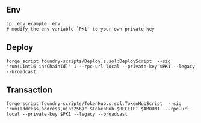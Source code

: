 ## Env
```shell
cp .env.example .env
# modify the env variable `PK1` to your own private key
```

## Deploy
```shell
forge script foundry-scripts/Deploy.s.sol:DeployScript  --sig "run(uint16 insChainId)" 1 --rpc-url local --private-key $PK1 --legacy --broadcast
```

## Transaction

```shell
forge script foundry-scripts/TokenHub.s.sol:TokenHubScript  --sig "run(address,address,uint256)" $TokenHub $RECEIPT $AMOUNT  --rpc-url local --private-key $PK1 --legacy --broadcast
```
